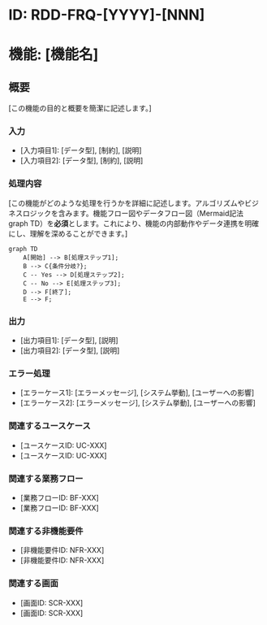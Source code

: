 # ID: RDD-FRQ-[YYYY]-[NNN]

# 機能: [機能名]

## 概要

[この機能の目的と概要を簡潔に記述します。]

### 入力

- [入力項目1]: [データ型], [制約], [説明]
- [入力項目2]: [データ型], [制約], [説明]

### 処理内容

[この機能がどのような処理を行うかを詳細に記述します。アルゴリズムやビジネスロジックを含みます。機能フロー図やデータフロー図（Mermaid記法
graph
TD）を**必須**とします。これにより、機能の内部動作やデータ連携を明確にし、理解を深めることができます。]

```mermaid
graph TD
    A[開始] --> B[処理ステップ1];
    B --> C{条件分岐?};
    C -- Yes --> D[処理ステップ2];
    C -- No --> E[処理ステップ3];
    D --> F[終了];
    E --> F;
```

### 出力

- [出力項目1]: [データ型], [説明]
- [出力項目2]: [データ型], [説明]

### エラー処理

- [エラーケース1]: [エラーメッセージ], [システム挙動], [ユーザーへの影響]
- [エラーケース2]: [エラーメッセージ], [システム挙動], [ユーザーへの影響]

### 関連するユースケース

- [ユースケースID: UC-XXX]
- [ユースケースID: UC-XXX]

### 関連する業務フロー

- [業務フローID: BF-XXX]
- [業務フローID: BF-XXX]

### 関連する非機能要件

- [非機能要件ID: NFR-XXX]
- [非機能要件ID: NFR-XXX]

### 関連する画面

- [画面ID: SCR-XXX]
- [画面ID: SCR-XXX]
